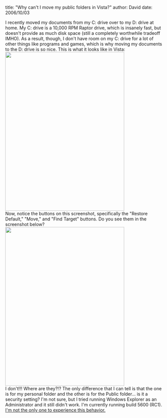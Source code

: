
title: "Why can't I move my public folders in Vista?"
author: David
date: 2006/10/03

I recently moved my documents from my C: drive over to my D: drive at home. My C: drive is a 10,000 RPM Raptor drive, which is insanely fast, but doesn't provide as much disk space (still a completely worthwhile tradeoff IMHO). As a result, though, I don't have room on my C: drive for a lot of other things like programs and games, which is why moving my documents to the D: drive is so nice. This is what it looks like in Vista: 
[<img style="border-right: 0px; border-top: 0px; border-left: 0px; border-bottom: 0px" height="503" src="http://www.mohundro.com/blog/content/binary/WindowsLiveWriter/WhycantImovemypublicfoldersinVista_113B5/image%7B0%7D_thumb%5B3%5D.png" width="377" border="0">](http://www.mohundro.com/blog/content/binary/WindowsLiveWriter/WhycantImovemypublicfoldersinVista_113B5/image%7B0%7D%5B7%5D.png)  
Now, notice the buttons on this screenshot, specifically the "Restore Default," "Move," and "Find Target" buttons. Do you see them in the screenshot below? 
[<img style="border-right: 0px; border-top: 0px; border-left: 0px; border-bottom: 0px" height="503" src="http://www.mohundro.com/blog/content/binary/WindowsLiveWriter/WhycantImovemypublicfoldersinVista_113B5/image%7B0%7D_thumb%5B4%5D.png" width="377" border="0">](http://www.mohundro.com/blog/content/binary/WindowsLiveWriter/WhycantImovemypublicfoldersinVista_113B5/image%7B0%7D%5B10%5D.png)  
I don't!!! 
Where are they?!? 
The only difference that I can tell is that the one is for my personal folder and the other is for the Public folder... is it a security setting? I'm not sure, but I tried running Windows Explorer as an Administrator and it still didn't work. I'm currently running build 5600 (RC1). 
[I'm not the only one to experience this behavior.](http://channel9.msdn.com/ShowPost.aspx?PostID=233109)
